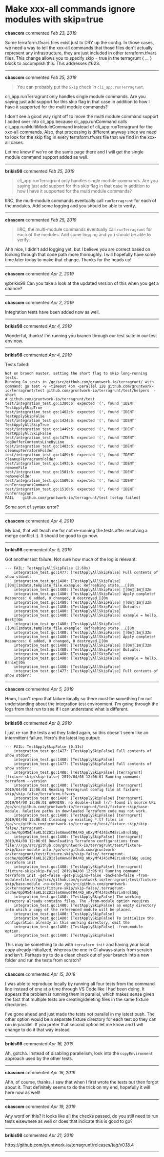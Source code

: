 # Make xxx-all commands ignore modules with skip=true

**cbascom** commented *Feb 23, 2019*

Some terraform.tfvars files exist just to DRY up the config. In those
cases, we need a way to tell the xxx-all commands that those files don't
actually represent any infrastructure, they are just included in other
terraform.tfvars files. This change allows you to specify skip = true in
the terragrunt { ... } block to accomplish this. This addresses #623.
<br />
***


**cbascom** commented *Feb 25, 2019*

> You can probably put the `Skip` check in `cli_app.runTerragrunt`.

cli_app.runTerragrunt only handles single module commands. Are you saying just add support for this skip flag in that case in addition to how I have it supported for the multi module commands?

I don't see a good way right off to move the multi module command support I added over into cli_app because cli_app.runCommand calls cli_app.runMultiModuleCommand instead of cli_app.runTerragrunt for the xxx-all commands. Also, that processing is different anyway since we need to look for the skip flag in every terraform.tfvars file that we find in the xxx-all cases.

Let me know if we're on the same page there and I will get the single module command support added as well.

***

**brikis98** commented *Feb 25, 2019*

> cli_app.runTerragrunt only handles single module commands. Are you saying just add support for this skip flag in that case in addition to how I have it supported for the multi module commands?

IIRC, the multi-module commands eventually call `runTerragrunt` for each of the modules. Add some logging and you should be able to verify.
***

**cbascom** commented *Feb 25, 2019*

> IIRC, the multi-module commands eventually call `runTerragrunt` for each of the modules. Add some logging and you should be able to verify.

Ahh nice, I didn't add logging yet, but I believe you are correct based on looking through that code path more thoroughly. I will hopefully have some time later today to make that change. Thanks for the heads up!
***

**cbascom** commented *Apr 2, 2019*

@brikis98 Can you take a look at the updated version of this when you get a chance?
***

**cbascom** commented *Apr 2, 2019*

Integration tests have been added now as well.
***

**brikis98** commented *Apr 4, 2019*

Wonderful, thanks! I'm running you branch through our test suite in our test env now.
***

**brikis98** commented *Apr 4, 2019*

Tests failed: 

```
Not on branch master, setting the short flag to skip long-running tests.
Running Go tests in /go/src/github.com/gruntwork-io/terragrunt/ with command: go test -v -timeout 45m -parallel 128 github.com/gruntwork-io/terragrunt/test github.com/gruntwork-io/terragrunt/test/helpers  -short
# github.com/gruntwork-io/terragrunt/test
test/integration_test.go:1380:6: expected '(', found 'IDENT' TestApplySkipTrue
test/integration_test.go:1402:6: expected '(', found 'IDENT' TestApplySkipFalse
test/integration_test.go:1424:6: expected '(', found 'IDENT' TestApplyAllSkipTrue
test/integration_test.go:1449:6: expected '(', found 'IDENT' TestApplyAllSkipFalse
test/integration_test.go:1475:6: expected '(', found 'IDENT' logBufferContentsLineByLine
test/integration_test.go:1483:6: expected '(', found 'IDENT' cleanupTerraformFolder
test/integration_test.go:1489:6: expected '(', found 'IDENT' cleanupTerragruntFolder
test/integration_test.go:1493:6: expected '(', found 'IDENT' removeFile
test/integration_test.go:1501:6: expected '(', found 'IDENT' removeFolder
test/integration_test.go:1509:6: expected '(', found 'IDENT' runTerragruntCommand
test/integration_test.go:1516:6: expected '(', found 'IDENT' runTerragrunt
FAIL	github.com/gruntwork-io/terragrunt/test [setup failed]
```

Some sort of syntax error?
***

**cbascom** commented *Apr 4, 2019*

My bad, that will teach me for not re-running the tests after resolving a merge conflict :). It should be good to go now.
***

**brikis98** commented *Apr 5, 2019*

Got another test failure. Not sure how much of the log is relevant:

```
--- FAIL: TestApplyAllSkipFalse (2.68s)
	integration_test.go:1477: [TestApplyAllSkipFalse] Full contents of show stdout:
	integration_test.go:1480: [TestApplyAllSkipFalse] [0m[1mdata.template_file.example: Refreshing state...[0m
	integration_test.go:1480: [TestApplyAllSkipFalse] [0m[1m[32m
	integration_test.go:1480: [TestApplyAllSkipFalse] Apply complete! Resources: 0 added, 0 changed, 0 destroyed.[0m
	integration_test.go:1480: [TestApplyAllSkipFalse] [0m[1m[32m
	integration_test.go:1480: [TestApplyAllSkipFalse] Outputs:
	integration_test.go:1480: [TestApplyAllSkipFalse] 
	integration_test.go:1480: [TestApplyAllSkipFalse] example = hello, Bert[0m
	integration_test.go:1480: [TestApplyAllSkipFalse] [0m[1mdata.template_file.example: Refreshing state...[0m
	integration_test.go:1480: [TestApplyAllSkipFalse] [0m[1m[32m
	integration_test.go:1480: [TestApplyAllSkipFalse] Apply complete! Resources: 0 added, 0 changed, 0 destroyed.[0m
	integration_test.go:1480: [TestApplyAllSkipFalse] [0m[1m[32m
	integration_test.go:1480: [TestApplyAllSkipFalse] Outputs:
	integration_test.go:1480: [TestApplyAllSkipFalse] 
	integration_test.go:1480: [TestApplyAllSkipFalse] example = hello, Ernie[0m
	integration_test.go:1480: [TestApplyAllSkipFalse] 
	integration_test.go:1477: [TestApplyAllSkipFalse] Full contents of show stderr:
```
***

**cbascom** commented *Apr 5, 2019*

Hmm, I can't repro that failure locally so there must be something I'm not understanding about the integration test environment. I'm going through the logs from that run to see if I can understand what is different.
***

**brikis98** commented *Apr 8, 2019*

I just re-ran the tests and they failed again, so this doesn't seem like an intermittent failure. Here's the latest log output:

```
--- FAIL: TestApplySkipFalse (0.31s)
	integration_test.go:1477: [TestApplySkipFalse] Full contents of show stdout:
	integration_test.go:1480: [TestApplySkipFalse] 
	integration_test.go:1477: [TestApplySkipFalse] Full contents of show stderr:
	integration_test.go:1480: [TestApplySkipFalse] [terragrunt] [fixture-skip/skip-false] 2019/04/08 12:06:01 Running command: terraform --version
	integration_test.go:1480: [TestApplySkipFalse] [terragrunt] 2019/04/08 12:06:01 Reading Terragrunt config file at fixture-skip/skip-false/terraform.tfvars
	integration_test.go:1480: [TestApplySkipFalse] [terragrunt] 2019/04/08 12:06:01 WARNING: no double-slash (//) found in source URL /go/src/github.com/gruntwork-io/terragrunt/test/fixture-skip/base-module. Relative paths in downloaded Terraform code may not work.
	integration_test.go:1480: [TestApplySkipFalse] [terragrunt] 2019/04/08 12:06:01 Cleaning up existing *.tf files in /go/src/github.com/gruntwork-io/terragrunt/test/fixture-skip/skip-false/.terragrunt-cache/0pDM54nloKLICZDIzleXAnw6TR4/KQ_nKxyMf4J45xM4Eriv8rdlGQg
	integration_test.go:1480: [TestApplySkipFalse] [terragrunt] 2019/04/08 12:06:01 Downloading Terraform configurations from file:///go/src/github.com/gruntwork-io/terragrunt/test/fixture-skip/base-module into /go/src/github.com/gruntwork-io/terragrunt/test/fixture-skip/skip-false/.terragrunt-cache/0pDM54nloKLICZDIzleXAnw6TR4/KQ_nKxyMf4J45xM4Eriv8rdlGQg using terraform init
	integration_test.go:1480: [TestApplySkipFalse] [terragrunt] [fixture-skip/skip-false] 2019/04/08 12:06:01 Running command: terraform init -get=false -get-plugins=false -backend=false -from-module=file:///go/src/github.com/gruntwork-io/terragrunt/test/fixture-skip/base-module -no-color /go/src/github.com/gruntwork-io/terragrunt/test/fixture-skip/skip-false/.terragrunt-cache/0pDM54nloKLICZDIzleXAnw6TR4/KQ_nKxyMf4J45xM4Eriv8rdlGQg
	integration_test.go:1480: [TestApplySkipFalse] The working directory already contains files. The -from-module option requires
	integration_test.go:1480: [TestApplySkipFalse] an empty directory into which a copy of the referenced module will be placed.
	integration_test.go:1480: [TestApplySkipFalse] 
	integration_test.go:1480: [TestApplySkipFalse] To initialize the configuration already in this working directory, omit the
	integration_test.go:1480: [TestApplySkipFalse] -from-module option.
	integration_test.go:1480: [TestApplySkipFalse] 
```

This may be something to do with `terraform init` and having your local copy already initialized, whereas the one in CI always starts from scratch and isn't. Perhaps try to do a clean check out of your branch into a new folder and run the tests from scratch?
***

**cbascom** commented *Apr 15, 2019*

I was able to reproduce locally by running all four tests from the command line instead of one at a time through VS Code like I had been doing. It appears the problem is running them in parallel, which makes sense given the fact that multiple tests are creating/deleting files in the same fixture directories.

I've gone ahead and just made the tests not parallel in my latest push. The other option would be a separate fixture directory for each test so they can run in parallel. If you prefer that second option let me know and I will change to do it that way instead.
***

**brikis98** commented *Apr 16, 2019*

Ah, gotcha. Instead of disabling parallelism, look into the `copyEnvironment` approach used by the other tests.
***

**cbascom** commented *Apr 16, 2019*

Ahh, of course, thanks. I saw that when I first wrote the tests but then forgot about it. That definitely seems to do the trick on my end, hopefully it will here now as well!
***

**cbascom** commented *Apr 19, 2019*

Any word on this? It looks like all the checks passed, do you still need to run tests elsewhere as well or does that indicate this is good to go?
***

**brikis98** commented *Apr 21, 2019*

https://github.com/gruntwork-io/terragrunt/releases/tag/v0.18.4
***

